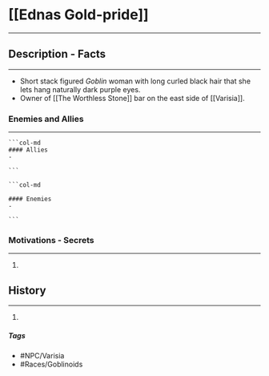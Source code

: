 # [[Ednas Gold-pride]] 
---
## Description - Facts
---
- Short stack figured *Goblin* woman with long curled black hair that she lets hang naturally dark purple eyes.
- Owner of [[The Worthless Stone]] bar on the east side of [[Varisia]].

### Enemies and Allies
---
````col
```col-md
#### Allies
- 

```

```col-md

#### Enemies
- 

```
````

### Motivations - Secrets
---
1. 

## History
---
1. 

##### Tags
- #NPC/Varisia
- #Races/Goblinoids 

